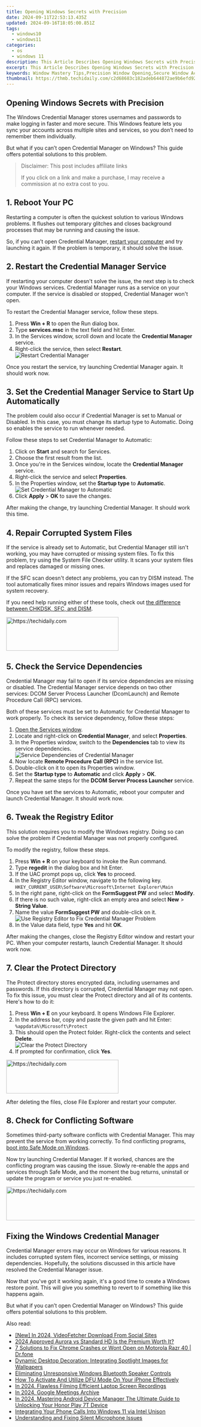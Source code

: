 ```yaml
---
title: Opening Windows Secrets with Precision
date: 2024-09-11T22:53:13.435Z
updated: 2024-09-16T18:05:00.851Z
tags:
  - windows10
  - windows11
categories:
  - os
  - windows 11
description: This Article Describes Opening Windows Secrets with Precision
excerpt: This Article Describes Opening Windows Secrets with Precision
keywords: Window Mastery Tips,Precision Window Opening,Secure Window Access,Skillful Window Entry,Accurate Window Opener,Window Control Techniques,Expertly Open Windows
thumbnail: https://thmb.techidaily.com/c2d68683c182adeb644872ae9b6efd92813d48ae83b60547183327ca40ae4d54.jpg
---
```


## Opening Windows Secrets with Precision

 The Windows Credential Manager stores usernames and passwords to make logging in faster and more secure. This Windows feature lets you sync your accounts across multiple sites and services, so you don’t need to remember them individually.

 But what if you can’t open Credential Manager on Windows? This guide offers potential solutions to this problem.

>  Disclaimer: This post includes affiliate links
>
>  If you click on a link and make a purchase, I may receive a commission at no extra cost to you.
>

## 1\. Reboot Your PC

 Restarting a computer is often the quickest solution to various Windows problems. It flushes out temporary glitches and closes background processes that may be running and causing the issue.

 So, if you can’t open Credential Manager, [restart your computer](https://www.makeuseof.com/windows-restart-methods/) and try launching it again. If the problem is temporary, it should solve the issue.

## 2\. Restart the Credential Manager Service

 If restarting your computer doesn't solve the issue, the next step is to check your Windows services. Credential Manager runs as a service on your computer. If the service is disabled or stopped, Credential Manager won't open.

 To restart the Credential Manager service, follow these steps.

1. Press **Win + R** to open the Run dialog box.
2. Type **services.msc** in the text field and hit Enter.
3. In the Services window, scroll down and locate the **Credential Manager** service.
4. Right-click the service, then select **Restart**.  
![Restart Credential Manager](https://static1.makeuseofimages.com/wordpress/wp-content/uploads/2023/07/restart-credential-manager.jpg)

 Once you restart the service, try launching Credential Manager again. It should work now.

## 3\. Set the Credential Manager Service to Start Up Automatically

 The problem could also occur if Credential Manager is set to Manual or Disabled. In this case, you must change its startup type to Automatic. Doing so enables the service to run whenever needed.

 Follow these steps to set Credential Manager to Automatic:

1. Click on **Start** and search for Services.
2. Choose the first result from the list.
3. Once you're in the Services window, locate the **Credential Manager** service.
4. Right-click the service and select **Properties**.
5. In the Properties window, set the **Startup type** to **Automatic**.  
![Set Credential Manager to Automatic](https://static1.makeuseofimages.com/wordpress/wp-content/uploads/2023/07/set-credential-manager-to-automatic.jpg)
6. Click **Apply** \> **OK** to save the changes.

 After making the change, try launching Credential Manager. It should work this time.

## 4\. Repair Corrupted System Files

 If the service is already set to Automatic, but Credential Manager still isn't working, you may have corrupted or missing system files. To fix this problem, try using the System File Checker utility. It scans your system files and replaces damaged or missing ones.

 If the SFC scan doesn't detect any problems, you can try DISM instead. The tool automatically fixes minor issues and repairs Windows images used for system recovery.

 If you need help running either of these tools, check out [the difference between CHKDSK, SFC, and DISM](https://www.makeuseof.com/difference-between-chkdsk-sfc-and-dism-in-windows-10/).

<!-- affiliate ads begin -->
<a href="https://aligracehair.sjv.io/c/5597632/2135399/19272" target="_top" id="2135399">
  <img src="//a.impactradius-go.com/display-ad/19272-2135399" border="0" alt="https://techidaily.com" width="300" height="90"/>
</a>
<img height="0" width="0" src="https://aligracehair.sjv.io/i/5597632/2135399/19272" style="position:absolute;visibility:hidden;" border="0" />
<!-- affiliate ads end -->

## 5\. Check the Service Dependencies

 Credential Manager may fail to open if its service dependencies are missing or disabled. The Credential Manager service depends on two other services: DCOM Server Process Launcher (DcomLaunch) and Remote Procedure Call (RPC) services.

 Both of these services must be set to Automatic for Credential Manager to work properly. To check its service dependency, follow these steps:

1. [Open the Services window](https://www.makeuseof.com/windows-11-open-services-app/).
2. Locate and right-click on **Credential Manager**, and select **Properties**.
3. In the Properties window, switch to the **Dependencies** tab to view its service dependencies.  
![Service Dependencies of Credential Manager](https://static1.makeuseofimages.com/wordpress/wp-content/uploads/2023/07/service-dependencies-of-credential-manager.jpg)
4. Now locate **Remote Procedure Call (RPC)** in the service list.
5. Double-click on it to open its Properties window.
6. Set the **Startup type** to **Automatic** and click **Apply** \> **OK**.
7. Repeat the same steps for the **DCOM Server Process Launcher** service.

 Once you have set the services to Automatic, reboot your computer and launch Credential Manager. It should work now.

## 6\. Tweak the Registry Editor

 This solution requires you to modify the Windows registry. Doing so can solve the problem if Credential Manager was not properly configured.

 To modify the registry, follow these steps.

1. Press **Win + R** on your keyboard to invoke the Run command.
2. Type **regedit** in the dialog box and hit Enter.
3. If the UAC prompt pops up, click **Yes** to proceed.
4. In the Registry Editor window, navigate to the following key.  
`HKEY_CURRENT_USER\Software\Microsoft\Internet Explorer\Main`
5. In the right pane, right-click on the **FormSuggest PW** and select **Modify**.
6. If there is no such value, right-click an empty area and select **New** \> **String Value**.
7. Name the value **FormSuggest PW** and double-click on it.  
![Use Registry Editor to Fix Credential Manager Problem](https://static1.makeuseofimages.com/wordpress/wp-content/uploads/2023/07/use-registry-editor-to-fix-credential-manager-problem.jpg)
8. In the Value data field, type **Yes** and hit **OK**.

 After making the changes, close the Registry Editor window and restart your PC. When your computer restarts, launch Credential Manager. It should work now.

## 7\. Clear the Protect Directory

 The Protect directory stores encrypted data, including usernames and passwords. If this directory is corrupted, Credential Manager may not open. To fix this issue, you must clear the Protect directory and all of its contents. Here's how to do it:

1. Press **Win + E** on your keyboard. It opens Windows File Explorer.
2. In the address bar, copy and paste the given path and hit Enter:  
`%appdata%\Microsoft\Protect`
3. This should open the Protect folder. Right-click the contents and select **Delete**.  
![Clear the Protect Directory](https://static1.makeuseofimages.com/wordpress/wp-content/uploads/2023/07/clear-the-protect-directory.jpg)
4. If prompted for confirmation, click **Yes**.

<!-- affiliate ads begin -->
<a href="https://aligracehair.sjv.io/c/5597632/2135369/19272" target="_top" id="2135369">
  <img src="//a.impactradius-go.com/display-ad/19272-2135369" border="0" alt="https://techidaily.com" width="300" height="90"/>
</a>
<img height="0" width="0" src="https://aligracehair.sjv.io/i/5597632/2135369/19272" style="position:absolute;visibility:hidden;" border="0" />
<!-- affiliate ads end -->

 After deleting the files, close File Explorer and restart your computer.

## 8\. Check for Conflicting Software

 Sometimes third-party software conflicts with Credential Manager. This may prevent the service from working correctly. To find conflicting programs, [boot into Safe Mode on Windows](https://www.makeuseof.com/windows-11-boot-safe-mode/).

 Now try launching Credential Manager. If it worked, chances are the conflicting program was causing the issue. Slowly re-enable the apps and services through Safe Mode, and the moment the bug returns, uninstall or update the program or service you just re-enabled.

<!-- affiliate ads begin -->
<a href="https://appsumo.8odi.net/c/5597632/2123748/7443" target="_top" id="2123748">
  <img src="//a.impactradius-go.com/display-ad/7443-2123748" border="0" alt="https://techidaily.com" width="600" height="90"/>
</a>
<img height="0" width="0" src="https://appsumo.8odi.net/i/5597632/2123748/7443" style="position:absolute;visibility:hidden;" border="0" />
<!-- affiliate ads end -->

## Fixing the Windows Credential Manager

 Credential Manager errors may occur on Windows for various reasons. It includes corrupted system files, incorrect service settings, or missing dependencies. Hopefully, the solutions discussed in this article have resolved the Credential Manager issue.

 Now that you've got it working again, it's a good time to create a Windows restore point. This will give you something to revert to if something like this happens again.

 But what if you can’t open Credential Manager on Windows? This guide offers potential solutions to this problem.

<span class="atpl-alsoreadstyle">Also read:</span>
<div><ul>
<li><a href="https://facebook-clips.techidaily.com/new-in-2024-videofetcher-download-from-social-sites/"><u>[New] In 2024, VideoFetcher Download From Social Sites</u></a></li>
<li><a href="https://fox-links.techidaily.com/2024-approved-aurora-vs-standard-hd-is-the-premium-worth-it/"><u>2024 Approved Aurora vs Standard HD Is the Premium Worth It?</u></a></li>
<li><a href="https://howto.techidaily.com/7-solutions-to-fix-chrome-crashes-or-wont-open-on-motorola-razr-40-drfone-by-drfone-fix-android-problems-fix-android-problems/"><u>7 Solutions to Fix Chrome Crashes or Wont Open on Motorola Razr 40 | Dr.fone</u></a></li>
<li><a href="https://win11-tips.techidaily.com/dynamic-desktop-decoration-integrating-spotlight-images-for-wallpapers/"><u>Dynamic Desktop Decoration: Integrating Spotlight Images for Wallpapers</u></a></li>
<li><a href="https://win11-tips.techidaily.com/eliminating-unresponsive-windows-bluetooth-speaker-controls/"><u>Eliminating Unresponsive Windows Bluetooth Speaker Controls</u></a></li>
<li><a href="https://fox-that.techidaily.com/how-to-activate-and-utilize-dfu-mode-on-your-iphone-effectively/"><u>How To Activate And Utilize DFU Mode On Your iPhone Effectively</u></a></li>
<li><a href="https://on-screen-recording.techidaily.com/in-2024-flawless-filming-efficient-laptop-screen-recordings/"><u>In 2024, Flawless Filming Efficient Laptop Screen Recordings</u></a></li>
<li><a href="https://video-capture.techidaily.com/in-2024-google-meetings-archive/"><u>In 2024, Google Meetings Archive</u></a></li>
<li><a href="https://unlock-android.techidaily.com/in-2024-mastering-android-device-manager-the-ultimate-guide-to-unlocking-your-honor-play-7t-device-by-drfone-android/"><u>In 2024, Mastering Android Device Manager The Ultimate Guide to Unlocking Your Honor Play 7T Device</u></a></li>
<li><a href="https://win11-tips.techidaily.com/integrating-your-phone-calls-into-windows-11-via-intel-unison/"><u>Integrating Your Phone Calls Into Windows 11 via Intel Unison</u></a></li>
<li><a href="https://win11-tips.techidaily.com/understanding-and-fixing-silent-microphone-issues/"><u>Understanding and Fixing Silent Microphone Issues</u></a></li>
</ul></div>

<ins class="adsbygoogle"
      style="display:block"
      data-ad-client="ca-pub-7571918770474297"
      data-ad-slot="8358498916"
      data-ad-format="auto"
      data-full-width-responsive="true"></ins>
    
